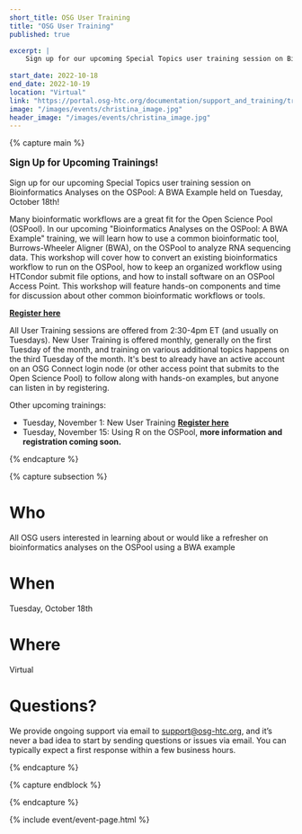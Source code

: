 ```yaml
---
short_title: OSG User Training
title: "OSG User Training"
published: true

excerpt: |
    Sign up for our upcoming Special Topics user training session on Bioinformatics Analyses on the OSPool: A BWA Example held on Tuesday, October 18th!
    
start_date: 2022-10-18
end_date: 2022-10-19
location: "Virtual"
link: "https://portal.osg-htc.org/documentation/support_and_training/training/osgusertraining/"
image: "/images/events/christina_image.jpg"
header_image: "/images/events/christina_image.jpg"
---
```


{% capture main %}

<p style="font-size: larger; font-weight: bold;">Sign Up for Upcoming Trainings!</p>

Sign up for our upcoming Special Topics user training session on Bioinformatics Analyses on the OSPool: A BWA Example held on Tuesday, October 18th!

Many bioinformatic workflows are a great fit for the Open Science Pool (OSPool). In our upcoming "Bioinformatics Analyses on the OSPool: A BWA Example" training, we will learn how to use a common bioinformatic tool, Burrows-Wheeler Aligner (BWA), on the OSPool to analyze RNA sequencing data. This workshop will cover how to convert an existing bioinformatics workflow to run on the OSPool, how to keep an organized workflow using HTCondor submit file options, and how to install software on an OSPool Access Point. This workshop will feature hands-on components and time for discussion about other common bioinformatic workflows or tools.

**[Register here](https://docs.google.com/forms/d/e/1FAIpQLSdj3XT7I0SM4k9jBvST7YX5wsCH_er1HLA7VqRj9ICoEvf2GA/viewform)**

All User Training sessions are offered from 2:30-4pm ET (and usually on Tuesdays). New User Training is offered monthly, generally on the first Tuesday of the month, and training on various additional topics happens on the third Tuesday of the month. It's best to already have an active account on an OSG Connect login node (or other access point that submits to the Open Science Pool) to follow along with hands-on examples, but anyone can listen in by registering.

Other upcoming trainings:
- Tuesday, November 1: New User Training
**[Register here](https://docs.google.com/forms/d/e/1FAIpQLSdj3XT7I0SM4k9jBvST7YX5wsCH_er1HLA7VqRj9ICoEvf2GA/viewform)**
- Tuesday, November 15: Using R on the OSPool, **more information and registration coming soon.**

{% endcapture %}


{% capture subsection %}
# Who

All OSG users interested in learning about or would like a refresher on bioinformatics analyses on the OSPool using a BWA example

# When

Tuesday, October 18th

# Where

Virtual

# Questions?

We provide ongoing support via email to <support@osg-htc.org>, and it’s never a bad idea to start by sending questions or issues via email. You can typically expect a first response within a few business hours.

{% endcapture %}

{% capture endblock %}


{% endcapture %}

{% include event/event-page.html %}
